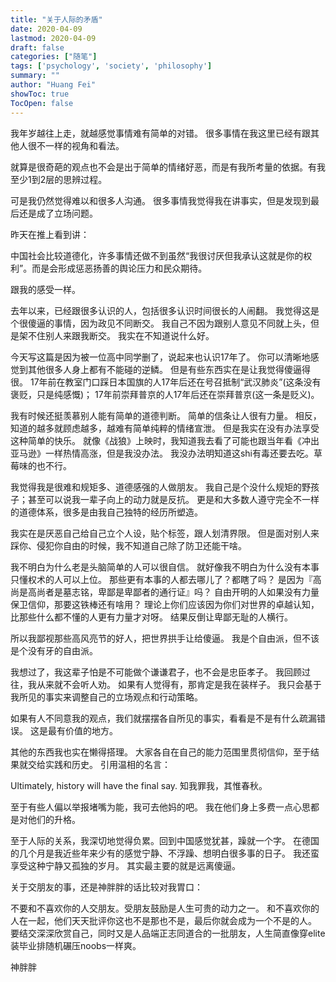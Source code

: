 ```yaml
---
title: "关于人际的矛盾"
date: 2020-04-09
lastmod: 2020-04-09
draft: false
categories: ["随笔"]
tags: ['psychology', 'society', 'philosophy']
summary: ""
author: "Huang Fei"
showToc: true
TocOpen: false
---
```


我年岁越往上走，就越感觉事情难有简单的对错。
很多事情在我这里已经有跟其他人很不一样的视角和看法。

就算是很奇葩的观点也不会是出于简单的情绪好恶，而是有我所考量的依据。有我至少1到2层的思辨过程。

可是我仍然觉得难以和很多人沟通。
很多事情我觉得我在讲事实，但是发现到最后还是成了立场问题。

昨天在推上看到讲：

中国社会比较道德化，许多事情还做不到虽然“我很讨厌但我承认这就是你的权利”。而是会形成惩恶扬善的舆论压力和民众期待。

跟我的感受一样。

去年以来，已经跟很多认识的人，包括很多认识时间很长的人闹翻。
我觉得这是个很傻逼的事情，因为政见不同断交。
我自己不因为跟别人意见不同就上头，但是架不住别人来跟我断交。
我实在不知道说什么好。

今天写这篇是因为被一位高中同学删了，说起来也认识17年了。
你可以清晰地感觉到其他很多人身上都有不能碰的逆鳞。
但是有些东西实在是让我觉得傻逼得很。
17年前在教室门口踩日本国旗的人17年后还在号召抵制“武汉肺炎”(这条没有褒贬，只是纯感慨)；
17年前崇拜普京的人17年后还在崇拜普京(这一条是贬义)。

我有时候还挺羡慕别人能有简单的道德判断。
简单的信条让人很有力量。
相反，知道的越多就顾虑越多，越难有简单纯粹的情绪宣泄。
但是我实在没有办法享受这种简单的快乐。
就像《战狼》上映时，我知道我去看了可能也跟当年看《冲出亚马逊》一样热情高涨，但是我没办法。
我没办法明知道这shi有毒还要去吃。草莓味的也不行。

我觉得我是很难和规矩多、道德感强的人做朋友。
我自己是个没什么规矩的野孩子；甚至可以说我一辈子向上的动力就是反抗。
更是和大多数人遵守完全不一样的道德体系，很多是由我自己独特的经历所塑造。

我实在是厌恶自己给自己立个人设，贴个标签，跟人划清界限。
但是面对别人来踩你、侵犯你自由的时候，我不知道自己除了防卫还能干啥。

我不明白为什么老是头脑简单的人可以很自信。
就好像我不明白为什么没有本事只懂权术的人可以上位。
那些更有本事的人都去哪儿了？都瞎了吗？
是因为『高尚是高尚者是墓志铭，卑鄙是卑鄙者的通行证』吗？
自由开明的人如果没有力量保卫信仰，那要这铁棒还有啥用？
理论上你们应该因为你们对世界的卓越认知，比那些什么都不懂的人更有力量才对呀。
结果反倒让卑鄙无耻的人横行。

所以我鄙视那些高风亮节的好人，把世界拱手让给傻逼。
我是个自由派，但不该是个没有牙的自由派。

我想过了，我这辈子怕是不可能做个谦谦君子，也不会是忠臣孝子。
我回顾过往，我从来就不会听人劝。
如果有人觉得有，那肯定是我在装样子。
我只会基于我所见的事实来调整自己的立场观点和行动策略。

如果有人不同意我的观点，我们就摆摆各自所见的事实，看看是不是有什么疏漏错误。
这是最有价值的地方。

其他的东西我也实在懒得搭理。
大家各自在自己的能力范围里贯彻信仰，至于结果就交给实践和历史。
引用温相的名言：

Ultimately, history will have the final say.
知我罪我，其惟春秋。

至于有些人偏以举报堵嘴为能，我可去他妈的吧。
我在他们身上多费一点心思都是对他们的升格。

至于人际的关系，我深切地觉得负累。回到中国感觉犹甚，躁就一个字。
在德国的几个月是我近些年来少有的感觉宁静、不浮躁、想明白很多事的日子。
我还蛮享受这种宁静又孤独的岁月。
其实最主要的就是远离傻逼。

关于交朋友的事，还是神胖胖的话比较对我胃口：

不要和不喜欢你的人交朋友。受朋友鼓励是人生可贵的动力之一。
和不喜欢你的人在一起，他们天天批评你这也不是那也不是，最后你就会成为一个不是的人。
要结交深深欣赏自己，同时又是人品端正志同道合的一批朋友，人生简直像穿elite装毕业排随机碾压noobs一样爽。

神胖胖